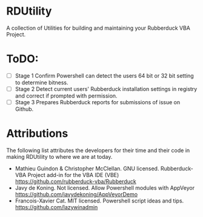 # RDUtility
A collection of Utilities for building and maintaining your Rubberduck VBA Project.

# ToDO: 
- [ ] Stage 1 Confirm Powershell can detect the users 64 bit or 32 bit setting to determine bitness.
- [ ] Stage 2 Detect current users' Rubberduck installation settings in registry and correct if prompted with permission.
- [ ] Stage 3 Prepares Rubberduck reports for submissions of issue on Github.

# Attributions
The following list attributes the developers for their time and their code in making RDUtility to where we are at today. 
* Mathieu Guindon & Christopher McClellan. GNU licensed. Rubberduck-VBA Project add-in for the VBA IDE (VBE) https://github.com/rubberduck-vba/Rubberduck
* Javy de Koning. Not licensed. Allow Powershell modules with AppVeyor https://github.com/javydekoning/AppVeyorDemo
* Francois-Xavier Cat. MIT licensed. Powershell script ideas and tips. https://github.com/lazywinadmin
